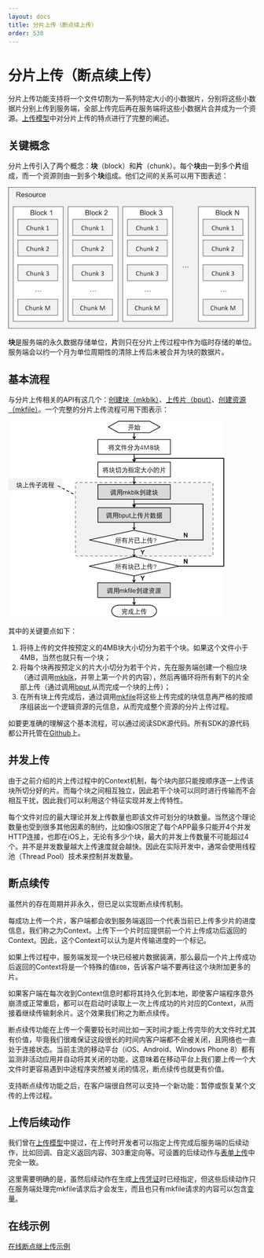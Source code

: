```yaml
---
layout: docs
title: 分片上传（断点续上传）
order: 530
---
```

<a id="chunked-upload"></a>
# 分片上传（断点续上传）

分片上传功能支持将一个文件切割为一系列特定大小的小数据片，分别将这些小数据片分别上传到服务端，全部上传完后再在服务端将这些小数据片合并成为一个资源。[上传模型][uploadModelHref]中对分片上传的特点进行了完整的阐述。

<a id="chunked-upload-concepts"></a>
## 关键概念

分片上传引入了两个概念：**块**（block）和**片**（chunk）。每个**块**由一到多个**片**组成，而一个资源则由一到多个**块**组成。他们之间的关系可以用下图表述：

![资源、块、片的关系](img/chunk-concept.png "资源、块、片的关系")

**块**是服务端的永久数据存储单位，**片**则只在分片上传过程中作为临时存储的单位。服务端会以约一个月为单位周期性的清除上传后未被合并为块的数据片。

<a id="chunked-upload-workflow"></a>
## 基本流程

与分片上传相关的API有这几个：[创建块（mkblk）][mkblkHref]、[上传片（bput）][bputHref]、[创建资源（mkfile）][mkfileHref]。一个完整的分片上传流程可用下图表示：

![分片上传流程](img/chunked-upload-workflow.png)

其中的关键要点如下：

1. 将待上传的文件按预定义的4MB块大小切分为若干个块。如果这个文件小于4MB，当然也就只有一个块；  
2. 将每个块再按预定义的片大小切分为若干个片，先在服务端创建一个相应块（通过调用[mkblk][mkblkHref]，并带上第一个片的内容），然后再循环将所有剩下的片全部上传（通过调用[bput][bputHref],从而完成一个块的上传）；  
3. 在所有块上传完成后，通过调用[mkfile][mkfileHref]将这些上传完成的块信息再严格的按顺序组装出一个逻辑资源的元信息，从而完成整个资源的分片上传过程。  

如要更准确的理解这个基本流程，可以通过阅读SDK源代码。所有SDK的源代码都公开托管在[Github](http://github.com/qiniu)上。

<a id="parallel-upload"></a>
## 并发上传

由于之前介绍的片上传过程中的Context机制，每个块内部只能按顺序逐一上传该块所切分好的片。而每个块之间相互独立，因此若干个块可以同时进行传输而不会相互干扰，因此我们可以利用这个特征实现并发上传特性。

每个文件对应的最大理论并发上传数量也即该文件可划分的块数量。当然这个理论数量也受到很多其他因素的制约，比如像iOS限定了每个APP最多只能开4个并发HTTP连接，也即在iOS上，无论有多少个块，最大的并发上传数量不可能超过4个。并不是并发数量越大上传速度就会越快。因此在实际开发中，通常会使用线程池（Thread Pool）技术来控制并发数量。

<a id="resumable-upload"></a>
## 断点续传

虽然片的存在周期并非永久，但已足以实现断点续传机制。

每成功上传一个片，客户端都会收到服务端返回一个代表当前已上传多少片的进度信息，我们称之为Context。上传下一个片时应提供前一个片上传成功后返回的Context。因此，这个Context可以认为是片传输进度的一个标记。

如果上传过程中，服务端发现一个块已经被片数据装满，那么最后一个片上传成功后返回的Context将是一个特殊的值`EOB`，告诉客户端不要再往这个块附加更多的片。

如果客户端在每次收到Context信息时都将其持久化到本地，即使客户端程序意外崩溃或正常重启，都可以在启动时读取上一次上传成功的片对应的Context，从而接着继续传输剩余片。这个效果我们称之为断点续传。

断点续传功能在上传一个需要较长时间比如一天时间才能上传完毕的大文件时尤其有价值，毕竟我们很难保证这段很长的时间内客户端都不会被关闭，且网络也一直处于连接状态。当前主流的移动平台（iOS、Android、Windows Phone 8）都有监测非活动应用并自动将其关闭的功能，这意味着在移动平台上我们要上传一个大文件时更容易遇到中途程序突然被关闭的情况，断点续传也就更有价值。

支持断点续传功能之后，在客户端很自然可以支持一个新功能：暂停或恢复某个文传的上传过程。

<a id="chunked-upload-response"></a>
## 上传后续动作

我们曾在[上传模型][uploadModelHref]中提过，在上传时开发者可以指定上传完成后服务端的后续动作，比如回调、自定义返回内容、303重定向等。可设置的后续动作与[表单上传][formUploadHref]中完全一致。

这里需要明确的是，虽然后续动作在生成[上传凭证][uploadTokenHref]时已经指定，但这些后续动作只在服务端处理完mkfile请求后才会发生，而且也只有mkfile请求的内容可以包含[变量][varsHref]。

[uploadModelHref]:	upload-models.html "上传模型"
[formUploadHref]:	form-upload.html "表单上传"
[mkblkHref]:		../../reference/up/mkblk.html
[bputHref]:			../../reference/up/bput.html
[mkfileHref]:		../../reference/up/mkfile.html
[uploadTokenHref]:	../../reference/security/upload-token.html "上传凭证"
[varsHref]:			response/vars.html "变量"

<a id="online-demo"></a>
## 在线示例

[在线断点继上传示例](http://jsfiddle.net/gh/get/extjs/4.2/icattlecoder/jsfiddle/tree/master/resumbleupload)
